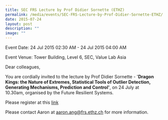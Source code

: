 ```yaml
---
title: SEC FRS Lecture by Prof Didier Sornette (ETHZ)
permalink: /media/events/SEC-FRS-Lecture-by-Prof-Didier-Sornette-ETHZ/
date: 2015-07-24
layout: post
description: ""
image: ""
---
```

Event Date: 24 Jul 2015 02:30 AM - 24 Jul 2015 04:00 AM

Event Venue: Tower Building, Level 6, SEC, Value Lab Asia

Dear colleagues,

You are cordially invited to the lecture by Prof Didier Sornette - '**Dragon Kings: the Nature of Extremes, Statistical Tools of Outlier Detection, Generating Mechanisms, Prediction and Control'**, on 24 July at 10.30am, organised by the Future Resilient Systems.

Please register at this [link](https://goo.gl/vMmkNA)

Please contact Aaron at [aaron.ang@frs.ethz.ch](mailto:aaron.ang@frs.ethz.ch) for more information.